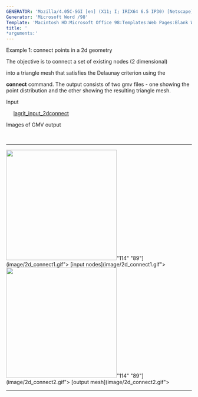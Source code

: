 ```yaml
---
GENERATOR: 'Mozilla/4.05C-SGI [en] (X11; I; IRIX64 6.5 IP30) [Netscape]'
Generator: 'Microsoft Word /98'
Template: 'Macintosh HD:Microsoft Office 98:Templates:Web Pages:Blank Web Page'
title: '
*arguments:'
---
```


 Example 1: connect points in a 2d geometry

  The objective is to connect a set of existing nodes (2 dimensional)

  into a triangle mesh that satisfies the Delaunay criterion using
  the

  **connect** command.
  The output consists of two gmv files - one showing the point
  distribution and the other showing the resulting triangle mesh.

 Input

     
 [lagrit\_input\_2dconnect](../lagrit_input_2dconnect)

 Images of GMV output

  

   ---------------------------------------------------------------------------------------------------------------------- ----------------------------------------------------------------------------------------------------------------------
   <img height="300" width="300" src="https://lanl.github.io/LaGriT/assets/images/2d_connect1_tn.gif">"114" "89"](image/2d_connect1.gif"> [input nodes](image/2d_connect1.gif">   <img height="300" width="300" src="https://lanl.github.io/LaGriT/assets/images/2d_connect2_tn.gif">"114" "89"](image/2d_connect2.gif"> [output mesh](image/2d_connect2.gif">
   ---------------------------------------------------------------------------------------------------------------------- ----------------------------------------------------------------------------------------------------------------------

